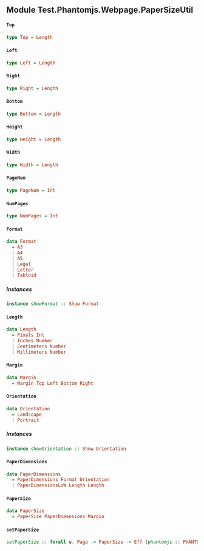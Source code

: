 ## Module Test.Phantomjs.Webpage.PaperSizeUtil

#### `Top`

``` purescript
type Top = Length
```

#### `Left`

``` purescript
type Left = Length
```

#### `Right`

``` purescript
type Right = Length
```

#### `Bottom`

``` purescript
type Bottom = Length
```

#### `Height`

``` purescript
type Height = Length
```

#### `Width`

``` purescript
type Width = Length
```

#### `PageNum`

``` purescript
type PageNum = Int
```

#### `NumPages`

``` purescript
type NumPages = Int
```

#### `Format`

``` purescript
data Format
  = A3
  | A4
  | A5
  | Legal
  | Letter
  | Tabloid
```

##### Instances
``` purescript
instance showFormat :: Show Format
```

#### `Length`

``` purescript
data Length
  = Pixels Int
  | Inches Number
  | Centimeters Number
  | Millimeters Number
```

#### `Margin`

``` purescript
data Margin
  = Margin Top Left Bottom Right
```

#### `Orientation`

``` purescript
data Orientation
  = Landscape
  | Portrait
```

##### Instances
``` purescript
instance showOrientation :: Show Orientation
```

#### `PaperDimensions`

``` purescript
data PaperDimensions
  = PaperDimensions Format Orientation
  | PaperDimensionsLxW Length Length
```

#### `PaperSize`

``` purescript
data PaperSize
  = PaperSize PaperDimensions Margin
```

#### `setPaperSize`

``` purescript
setPaperSize :: forall e. Page -> PaperSize -> Eff (phantomjs :: PHANTOMJS) Unit
```


